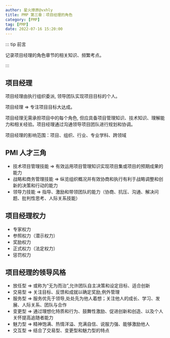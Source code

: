 ```yaml
---
author: 星火燎原@vxhly
title: PMP 第三章：项目经理的角色
category: [PMP]
tag: [PMP]
date: 2022-07-16 15:20:00
---
```


::: tip 前言

记录项目经理的角色章节的相关知识、频繁考点。

:::

<!-- more -->

## 项目经理

项目经理由执行组织委派, 领导团队实现项目目标的个人。

项目经理 => 专注项目目标大达成。

项目经理无需承担项目中的每个角色, 但应具备项目管理知识、技术知识、理解能力和相关经验。项目经理通过沟通领导项目团队进行规划和协调。

项目经理的影响范围：项目、组织、行业、专业学科、跨领域

## PMI 人才三角

- 技术项目管理技能 => 有效运用项目管理知识实现项目集或项目的预期成果的能力
- 战略和商务管理技能 => 纵览组织概况并有效协商和执行有利于战略调整和创新的决策和行动的能力
- 领导力技能 => 指导、激励和带领团队的能力（协商、抗压、沟通、解决问题、批判性思考、人际关系技能）

## 项目经理权力

- 专家权力
- 参照权力（潜示权力）
- 奖励权力
- 正式权力（法定权力）
- 惩罚权力

## 项目经理的领导风格

- 放任型 => 或称为“无为而治”,允许团队自主决策和设定目标、适合创新
- 交易型 => 关注目标、反馈和成就以确定奖励,例外管理
- 服务型 => 服务优先于领导,处处先为他人着想；关注他人的成长、学习、发展、人际关系、团队与合作
- 变更型 => 通过理想化特质和行为、鼓舞性激励、促进创新和创造、以及个人关怀提高追随者能力
- 魅力型 => 精神饱满、热情洋溢、充满自信、说服力强、能够激励他人
- 交互型 => 结合了交易型、变更型和魅力型的特点
